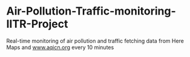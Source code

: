 # Air-Pollution-Traffic-monitoring-IITR-Project
Real-time monitoring of air pollution and traffic fetching data from Here Maps and www.aqicn.org every 10 minutes
